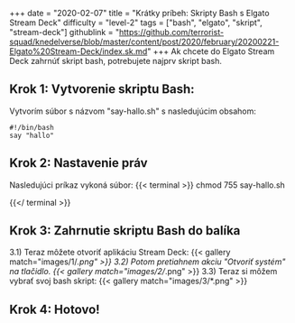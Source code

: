 +++
date = "2020-02-07"
title = "Krátky príbeh: Skripty Bash s Elgato Stream Deck"
difficulty = "level-2"
tags = ["bash", "elgato", "skript", "stream-deck"]
githublink = "https://github.com/terrorist-squad/knedelverse/blob/master/content/post/2020/february/20200221-Elgato%20Stream-Deck/index.sk.md"
+++
Ak chcete do Elgato Stream Deck zahrnúť skript bash, potrebujete najprv skript bash.
## Krok 1: Vytvorenie skriptu Bash:
Vytvorím súbor s názvom "say-hallo.sh" s nasledujúcim obsahom:
```
#!/bin/bash
say "hallo"

```

## Krok 2: Nastavenie práv
Nasledujúci príkaz vykoná súbor:
{{< terminal >}}
chmod 755 say-hallo.sh

{{</ terminal >}}

## Krok 3: Zahrnutie skriptu Bash do balíka
3.1) Teraz môžete otvoriť aplikáciu Stream Deck:
{{< gallery match="images/1/*.png" >}}
3.2) Potom pretiahnem akciu "Otvoriť systém" na tlačidlo.
{{< gallery match="images/2/*.png" >}}
3.3) Teraz si môžem vybrať svoj bash skript:
{{< gallery match="images/3/*.png" >}}

## Krok 4: Hotovo!
